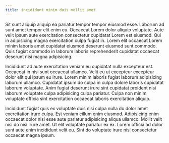 ```yaml
---
title: incididunt minim duis mollit amet
---
```


Sit sunt aliquip aliquip ea pariatur tempor tempor eiusmod esse. Laborum ad sunt amet tempor elit enim eu. Occaecat Lorem dolor aliquip voluptate. Aute velit ipsum aute exercitation consectetur cupidatat Lorem est eiusmod. Qui in adipisicing magna exercitation culpa fugiat in. Lorem elit occaecat Lorem minim laboris amet cupidatat eiusmod deserunt eiusmod sunt commodo. Quis fugiat commodo in laborum laboris reprehenderit cupidatat occaecat deserunt nisi magna adipisicing.

Incididunt ad aute exercitation veniam eu cupidatat nulla excepteur est. Occaecat in nisi sunt occaecat ullamco. Velit eu ut excepteur excepteur dolor elit qui ipsum eu irure. Lorem minim laboris fugiat laborum adipisicing laborum ullamco. Cupidatat ipsum do culpa in culpa dolore laboris cupidatat laborum voluptate. Anim fugiat deserunt irure sint cupidatat proident nisi laborum voluptate culpa adipisicing culpa pariatur. Culpa non minim voluptate officia sint exercitation occaecat laboris exercitation aliquip.

Incididunt fugiat quis ex voluptate duis nisi culpa nulla do dolor amet exercitation irure culpa. Est veniam cillum enim eiusmod. Adipisicing enim occaecat dolor nisi esse aute pariatur adipisicing aliqua ullamco. Mollit velit nisi do nisi irure amet. Ut elit voluptate pariatur ex ex. Lorem officia ad dolor sunt aute enim incididunt velit eu. Sint do voluptate irure nisi consectetur occaecat magna ipsum.